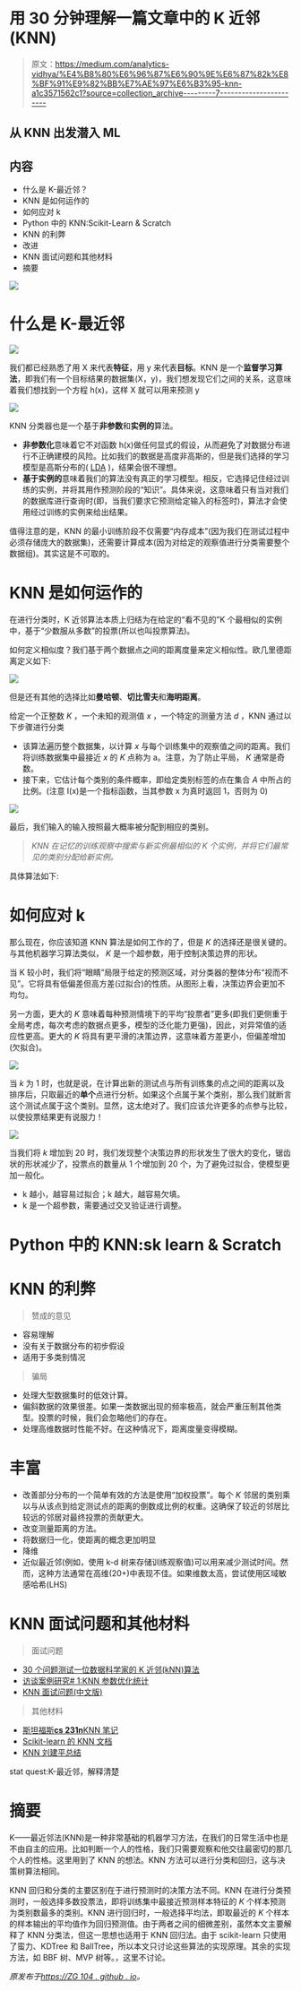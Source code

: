 # 用 30 分钟理解一篇文章中的 K 近邻(KNN)

> 原文：<https://medium.com/analytics-vidhya/%E4%B8%80%E6%96%87%E6%90%9E%E6%87%82k%E8%BF%91%E9%82%BB%E7%AE%97%E6%B3%95-knn-a1c3571562c1?source=collection_archive---------7----------------------->

## 从 KNN 出发潜入 ML

## 内容

*   什么是 K-最近邻？
*   KNN 是如何运作的
*   如何应对 k
*   Python 中的 KNN:Scikit-Learn & Scratch
*   KNN 的利弊
*   改进
*   KNN 面试问题和其他材料
*   摘要

![](img/d59fbd6510518dea8d86f1982d1cb6db.png)

# 什么是 K-最近邻

![](img/6dac9c0c474fdbb464e43b0d3d78585f.png)

我们都已经熟悉了用 X 来代表**特征**，用 y 来代表**目标**。KNN 是一个**监督学习算法**，即我们有一个目标结果的数据集(X，y)，我们想发现它们之间的关系，这意味着我们想找到一个方程 h(x)，这样 X 就可以用来预测 y

![](img/8d0072fd95919d6ec70e39fd79c706ff.png)

KNN 分类器也是一个基于**非参数**和**实例的**算法。

*   **非参数化**意味着它不对函数 h(x)做任何显式的假设，从而避免了对数据分布进行不正确建模的风险。比如我们的数据是高度非高斯的，但是我们选择的学习模型是高斯分布的( [LDA](https://zg104.github.io/Naive_bayes#362) )，结果会很不理想。
*   **基于实例的**意味着我们的算法没有真正的学习模型。相反，它选择记住经过训练的实例，并将其用作预测阶段的“知识”。具体来说，这意味着只有当对我们的数据库进行查询时(即，当我们要求它预测给定输入的标签时)，算法才会使用经过训练的实例来给出结果。

值得注意的是，KNN 的最小训练阶段不仅需要“内存成本”(因为我们在测试过程中必须存储庞大的数据集)，还需要计算成本(因为对给定的观察值进行分类需要整个数据组)。其实这是不可取的。

# KNN 是如何运作的

在进行分类时，K 近邻算法本质上归结为在给定的“看不见的”K 个最相似的实例中，基于“少数服从多数”的投票(所以也叫投票算法)。

如何定义相似度？我们基于两个数据点之间的距离度量来定义相似性。欧几里德距离定义如下:

![](img/579046d20398d85e92c99eedb7368224.png)

但是还有其他的选择比如**曼哈顿**、**切比雪夫**和**海明距离**。

给定一个正整数 *K* ，一个未知的观测值 *x* ，一个特定的测量方法 *d* ，KNN 通过以下步骤进行分类

*   该算法遍历整个数据集，以计算 *x* 与每个训练集中的观察值之间的距离。我们将训练数据集中最接近 *x* 的 *K* 点称为 a。注意，为了防止平局， *K* 通常是奇数。
*   接下来，它估计每个类别的条件概率，即给定类别标签的点在集合 *A* 中所占的比例。(注意 I(x)是一个指标函数，当其参数 x 为真时返回 1，否则为 0)

![](img/a2a52a0d362989b0e99d56a5e169563a.png)

最后，我们输入的输入按照最大概率被分配到相应的类别。

> *KNN 在记忆的训练观察中搜索与新实例最相似的 K 个实例，并将它们最常见的类别分配给新实例。*

具体算法如下:

# 如何应对 k

那么现在，你应该知道 KNN 算法是如何工作的了，但是 *K* 的选择还是很关键的。与其他机器学习算法类似， *K* 是一个超参数，用于控制决策边界的形状。

当 K 较小时，我们将“眼睛”局限于给定的预测区域，对分类器的整体分布“视而不见”。它将具有低偏差但高方差(过拟合)的性质。从图形上看，决策边界会更加不均匀。

另一方面，更大的 *K* 意味着每种预测情境下的平均“投票者”更多(即我们更侧重于全局考虑，每次考虑的数据点更多，模型的泛化能力更强)，因此，对异常值的适应性更高。更大的 *K* 将具有更平滑的决策边界，这意味着方差更小，但偏差增加(欠拟合)。

![](img/ac9c8fe611d88721f35ad883d896629f.png)

当 *k* 为 1 时，也就是说，在计算出新的测试点与所有训练集的点之间的距离以及排序后，只取最近的**单个**点进行分析。如果这个点属于某个类别，那么我们就断言这个测试点属于这个类别。显然，这太绝对了。我们应该允许更多的点参与比较，以使投票结果更有说服力！

![](img/52e1b9170ca7f5a941aaf9f4fe7b37d5.png)

当我们将 *k* 增加到 20 时，我们发现整个决策边界的形状发生了很大的变化，锯齿状的形状减少了，投票点的数量从 1 个增加到 20 个，为了避免过拟合，使模型更加一般化。

*   k 越小，越容易过拟合；k 越大，越容易欠填。
*   k 是一个超参数，需要通过交叉验证进行调整。

# Python 中的 KNN:sk learn & Scratch

# KNN 的利弊

> 赞成的意见

*   容易理解
*   没有关于数据分布的初步假设
*   适用于多类别情况

> 骗局

*   处理大型数据集时的低效计算。
*   偏斜数据的效果很差。如果一类数据出现的频率极高，就会严重压制其他类型。投票的时候，我们会忽略他们的存在。
*   处理高维数据时性能不好。在这种情况下，距离度量变得模糊。

# 丰富

*   改善部分分布的一个简单有效的方法是使用“加权投票”。每个 *K* 邻居的类别乘以与从该点到给定测试点的距离的倒数成比例的权重。这确保了较近的邻居比较远的邻居对最终投票的贡献更大。
*   改变测量距离的方法。
*   将数据归一化，使距离的概念更加明显
*   降维
*   近似最近邻(例如，使用 k-d 树来存储训练观察值)可以用来减少测试时间。然而，这种方法通常在高维(20+)中表现不佳。如果维数太高，尝试使用区域敏感哈希(LHS)

# KNN 面试问题和其他材料

> 面试问题

*   [30 个问题测试一位数据科学家的 K 近邻(kNN)算法](https://www.analyticsvidhya.com/blog/2017/09/30-questions-test-k-nearest-neighbors-algorithm/)
*   [访谈案例研究# 1:KNN 参数优化统计](/@cornell_data/interview-case-study-1-sampling-methods-and-parameter-changes-4799c580aa42)
*   [KNN 面试问题(中文版)](https://www.cnblogs.com/xueyunqing/p/10281656.html)

> 其他材料

*   [斯坦福斯**cs 231n**KNN 笔记](https://cs231n.github.io/classification/#nn)
*   [Scikit-learn 的 KNN 文档](https://scikit-learn.org/stable/modules/neighbors.html)
*   [KNN 刘建平总结](https://www.cnblogs.com/pinard/p/6061661.html)

stat quest:K-最近邻，解释清楚

# 摘要

K——最近邻法(KNN)是一种非常基础的机器学习方法，在我们的日常生活中也是不由自主的应用。比如判断一个人的性格，我们只需要观察和他交往最密切的那几个人的性格。这里用到了 KNN 的想法。KNN 方法可以进行分类和回归，这与决策树算法相同。

KNN 回归和分类的主要区别在于进行预测时的决策方法不同。KNN 在进行分类预测时，一般选择多数投票法，即将训练集中最接近预测样本特征的 *K* 个样本预测为类别数最多的类别。KNN 进行回归时，一般选择平均法，即取最近的 *K* 个样本的样本输出的平均值作为回归预测值。由于两者之间的细微差别，虽然本文主要解释了 KNN 分类法，但这一思想也适用于 KNN 回归法。由于 scikit-learn 只使用了蛮力、KDTree 和 BallTree，所以本文只讨论这些算法的实现原理。其余的实现方法，如 BBF 树、MVP 树等。，这里不讨论。

*原发布于*[*https://ZG 104 . github . io*](https://zg104.github.io/KNN_tutorial)*。*